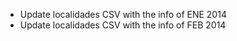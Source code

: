 * Update localidades CSV with the info of ENE 2014
* Update localidades CSV with the info of FEB 2014
